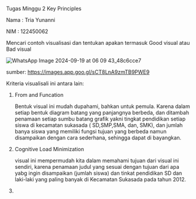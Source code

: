 Tugas Minggu 2 Key Principles 

Nama : Tria Yunanni

NIM  : 122450062

Mencari contoh visualisasi dan tentukan apakan termasuk Good visual atau Bad visual

![WhatsApp Image 2024-09-19 at 06 09 43_48c6cce7](https://github.com/user-attachments/assets/2c19730e-1361-414c-b1c4-5d7162000a64)


sumber: https://images.app.goo.gl/sCT8LnA9zmTB9PWE9

Kriteria visualisali ini antara lain:
1. From and Funcation
   
   Bentuk visual ini mudah dupahami, bahkan untuk pemula. Karena dalam setiap bentuk diagram batang yang panjangnya berbeda, dan ditambah penamaan setiap sumbu batang grafik yakni tingkat pendidikan setiap siswa di kecamatan sukasada ( SD,SMP,SMA, dan, SMK), dan jumlah banya siswa yang memiliki fungsi tujuan yang berbeda namun disampaikan dengan cara sederhana, sehingga dapat di bayangkan.
   
3. Cognitive Load Minimization
   
   visual ini mempermudah kita dalam memahami tujuan dari visual ini sendiri, karena penamaan judul yang sesuai dengan tujuan dari apa yabg ingin disampaikan (jumlah siswa) dan tinkat pendidikan SD dan laki-laki yang paling banyak di Kecamatan Sukasada pada tahun 2012.
5. 
